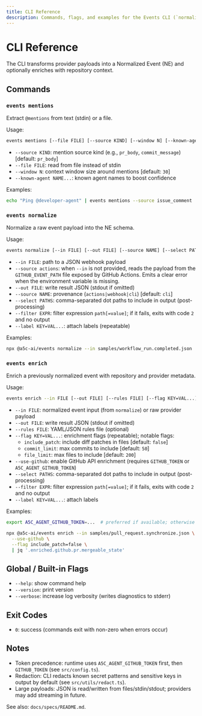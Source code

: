 ```yaml
---
title: CLI Reference
description: Commands, flags, and examples for the Events CLI (`normalize`, `enrich`).
---
```


# CLI Reference

The CLI transforms provider payloads into a Normalized Event (NE) and optionally enriches with repository context.

## Commands

### `events mentions`
Extract `@mentions` from text (stdin) or a file.

Usage:
```bash
events mentions [--file FILE] [--source KIND] [--window N] [--known-agent NAME...]
```

- `--source KIND`: mention source kind (e.g., `pr_body`, `commit_message`) [default: `pr_body`]
- `--file FILE`: read from file instead of stdin
- `--window N`: context window size around mentions [default: `30`]
- `--known-agent NAME...`: known agent names to boost confidence

Examples:
```bash
echo "Ping @developer-agent" | events mentions --source issue_comment | jq -r '.[].normalized_target'
```

### `events normalize`
Normalize a raw event payload into the NE schema.

Usage:
```bash
events normalize [--in FILE] [--out FILE] [--source NAME] [--select PATHS] [--filter EXPR] [--label KEY=VAL...]
```

- `--in FILE`: path to a JSON webhook payload
- `--source actions`: when `--in` is not provided, reads the payload from the
  `GITHUB_EVENT_PATH` file exposed by GitHub Actions. Emits a clear error when
  the environment variable is missing.
- `--out FILE`: write result JSON (stdout if omitted)
- `--source NAME`: provenance (`actions|webhook|cli`) [default: `cli`]
- `--select PATHS`: comma-separated dot paths to include in output (post-processing)
- `--filter EXPR`: filter expression `path[=value]`; if it fails, exits with code `2` and no output
- `--label KEY=VAL...`: attach labels (repeatable)

Examples:
```bash
npx @a5c-ai/events normalize --in samples/workflow_run.completed.json | jq '.type, .repo.full_name'
```

### `events enrich`
Enrich a previously normalized event with repository and provider metadata.

Usage:
```bash
events enrich --in FILE [--out FILE] [--rules FILE] [--flag KEY=VAL...] [--use-github] [--select PATHS] [--filter EXPR] [--label KEY=VAL...]
```

- `--in FILE`: normalized event input (from `normalize`) or raw provider payload
- `--out FILE`: write result JSON (stdout if omitted)
- `--rules FILE`: YAML/JSON rules file (optional)
- `--flag KEY=VAL...`: enrichment flags (repeatable); notable flags:
  - `include_patch`: include diff patches in files [default: `false`]
  - `commit_limit`: max commits to include [default: `50`]
  - `file_limit`: max files to include [default: `200`]
- `--use-github`: enable GitHub API enrichment (requires `GITHUB_TOKEN` or `A5C_AGENT_GITHUB_TOKEN`)
- `--select PATHS`: comma-separated dot paths to include in output (post-processing)
- `--filter EXPR`: filter expression `path[=value]`; if it fails, exits with code `2` and no output
- `--label KEY=VAL...`: attach labels

Examples:
```bash
export A5C_AGENT_GITHUB_TOKEN=...  # preferred if available; otherwise set GITHUB_TOKEN

npx @a5c-ai/events enrich --in samples/pull_request.synchronize.json \
  --use-github \
  --flag include_patch=false \
  | jq '.enriched.github.pr.mergeable_state'
```

## Global / Built-in Flags
- `--help`: show command help
- `--version`: print version
- `--verbose`: increase log verbosity (writes diagnostics to stderr)

## Exit Codes
- `0`: success (commands exit with non-zero when errors occur)

## Notes
- Token precedence: runtime uses `A5C_AGENT_GITHUB_TOKEN` first, then `GITHUB_TOKEN` (see `src/config.ts`).
- Redaction: CLI redacts known secret patterns and sensitive keys in output by default (see `src/utils/redact.ts`).
- Large payloads: JSON is read/written from files/stdin/stdout; providers may add streaming in future.

See also: `docs/specs/README.md`.
